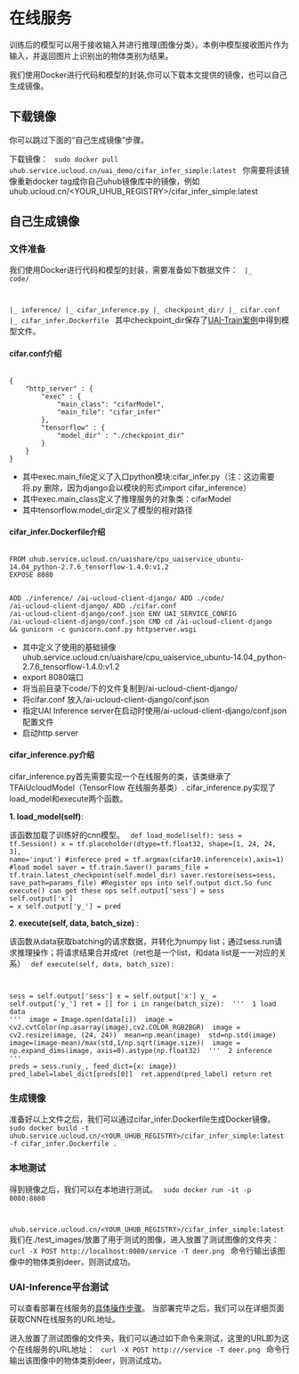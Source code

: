 

# 在线服务
训练后的模型可以用于接收输入并进行推理(图像分类）。本例中模型接收图片作为输入，并返回图片上识别出的物体类别为结果。

我们使用Docker进行代码和模型的封装,你可以下载本文提供的镜像，也可以自己生成镜像。

## 下载镜像
你可以跳过下面的“自己生成镜像”步骤。

下载镜像：
<code>
sudo docker pull uhub.service.ucloud.cn/uai_demo/cifar_infer_simple:latest
</code>
你需要将该镜像重新docker tag成你自己uhub镜像库中的镜像，例如uhub.ucloud.cn/<YOUR\_UHUB\_REGISTRY>/cifar\_infer\_simple:latest

## 自己生成镜像

### 文件准备
我们使用Docker进行代码和模型的封装，需要准备如下数据文件：
<code>
|_ code/

|_ inference/
   |_ cifar_inference.py 
   |_ checkpoint_dir/
|_ cifar.conf
|_ cifar_infer.Dockerfile
</code>
其中checkpoint_dir保存了[UAI-Train案例](ai/uai-train/cases/cifar/train)中得到模型文件。

#### cifar.conf介绍

<code>
{                                                                               
	"http_server" : {                                                                                              
		"exec" : {                                                                                  
			"main_class": "cifarModel",                                                                            
			"main_file": "cifar_infer"                                                                           
		},                                                                                                 
		"tensorflow" : {                                                                                        
			"model_dir" : "./checkpoint_dir"                                                                       
		}                                                                                           
	}                                                                                                       
} 
</code>

  * 其中exec.main\_file定义了入口python模块:cifar\_infer.py（注：这边需要将.py 删除，因为django会以模块的形式import cifar\_inference）
  * 其中exec.main\_class定义了推理服务的对象类：cifarModel 
  * 其中tensorflow.model\_dir定义了模型的相对路径 

#### cifar\_infer.Dockerfile介绍
<code>
FROM uhub.service.ucloud.cn/uaishare/cpu_uaiservice_ubuntu-14.04_python-2.7.6_tensorflow-1.4.0:v1.2
EXPOSE 8080

ADD ./inference/ /ai-ucloud-client-django/
ADD ./code/ /ai-ucloud-client-django/
ADD ./cifar.conf  /ai-ucloud-client-django/conf.json
ENV UAI_SERVICE_CONFIG /ai-ucloud-client-django/conf.json
CMD cd /ai-ucloud-client-django && gunicorn -c gunicorn.conf.py httpserver.wsgi
</code>

  * 其中定义了使用的基础镜像uhub.service.ucloud.cn/uaishare/cpu\_uaiservice\_ubuntu-14.04\_python-2.7.6\_tensorflow-1.4.0:v1.2
  * export 8080端口
  * 将当前目录下code/下的文件复制到/ai-ucloud-client-django/
  * 将cifar.conf 放入/ai-ucloud-client-django/conf.json
  * 指定UAI Inference server在启动时使用/ai-ucloud-client-django/conf.json 配置文件
  * 启动http server

#### cifar_inference.py介绍

cifar\_inference.py首先需要实现一个在线服务的类，该类继承了TFAiUcloudModel（TensorFlow 在线服务基类）. cifar\_inference.py实现了load\_model和execute两个函数。

**1. load\_model(self)**:

该函数加载了训练好的cnn模型。
<code>
def load_model(self):
   sess = tf.Session()
   x = tf.placeholder(dtype=tf.float32, shape=[1, 24, 24, 3], name='input')
   #inferece
   pred = tf.argmax(cifar10.inference(x),axis=1)
   #load model
   saver = tf.train.Saver()
   params_file = tf.train.latest_checkpoint(self.model_dir)
   saver.restore(sess=sess, save_path=params_file)
   #Register ops into self.output dict.So func execute() can get these ops
   self.output['sess'] = sess
   self.output['x'] = x
   self.output['y_'] = pred
</code>

**2. execute(self, data, batch\_size)** :

该函数从data获取batching的请求数据，并转化为numpy list；通过sess.run请求推理操作；将请求结果合并成ret（ret也是一个list，和data list是一一对应的关系）
<code>
def execute(self, data, batch_size):

sess = self.output['sess']
   x = self.output['x']
   y_ = self.output['y_']
   ret = []
   for i in range(batch_size):
​	'''
​	1 load data 
​	'''
​	image = Image.open(data[i])
​	image = cv2.cvtColor(np.asarray(image),cv2.COLOR_RGB2BGR)
​	image = cv2.resize(image, (24, 24))
​	mean=np.mean(image)
​	std=np.std(image)
​	image=(image-mean)/max(std,1/np.sqrt(image.size))
​	image = np.expand_dims(image, axis=0).astype(np.float32)
​	'''
​	2 inference
​	'''
​	preds = sess.run(y_, feed_dict={x: image})
​	pred_label=label_dict[preds[0]]
​	ret.append(pred_label)
   return ret
</code>

### 生成镜像
准备好以上文件之后，我们可以通过cifar\_infer.Dockerfile生成Docker镜像。
<code>
sudo docker build -t uhub.service.ucloud.cn/<YOUR_UHUB_REGISTRY>/cifar_infer_simple:latest -f cifar_infer.Dockerfile .
</code>

### 本地测试
得到镜像之后，我们可以在本地进行测试。
<code>
sudo docker run -it -p 8080:8080 

uhub.service.ucloud.cn/<YOUR_UHUB_REGISTRY>/cifar_infer_simple:latest
</code>
我们在./test\_images/放置了用于测试的图像，进入放置了测试图像的文件夹：
<code>
curl -X POST http://localhost:8080/service -T deer.png
</code>
命令行输出该图像中的物体类别deer，则测试成功。

### UAI-Inference平台测试
可以查看部署在线服务的[具体操作步骤](ai/uai-inference/tutorial/tf-mnist/inference)。
当部署完毕之后，我们可以在详细页面获取CNN在线服务的URL地址。

进入放置了测试图像的文件夹，我们可以通过如下命令来测试，这里的URL即为这个在线服务的URL地址：
<code>
curl -X POST http://<URL>/service -T deer.png
</code>
命令行输出该图像中的物体类别deer，则测试成功。


